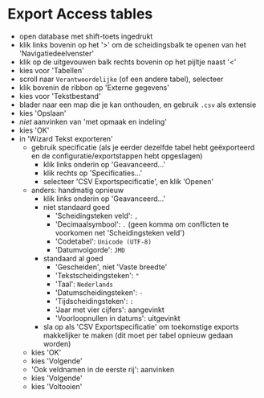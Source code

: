 # Export Access tables

- open database met shift-toets ingedrukt
- klik links bovenin op het '>' om de scheidingsbalk te openen van het 'Navigatiedeelvenster'
- klik op de uitgevouwen balk rechts bovenin op het pijltje naast '<'
- kies voor 'Tabellen'
- scroll naar `Verantwoordelijke` (of een andere tabel), selecteer
- klik bovenin de ribbon op 'Externe gegevens'
- kies voor 'Tekstbestand'
- blader naar een map die je kan onthouden, en gebruik `.csv` als extensie
- kies 'Opslaan'
- _niet_ aanvinken van 'met opmaak en indeling'
- kies 'OK'
- in 'Wizard Tekst exporteren'
	- gebruik specificatie (als je eerder dezelfde tabel hebt geëxporteerd en de configuratie/exportstappen hebt opgeslagen)
		- klik links onderin op 'Geavanceerd...'
		- klik rechts op 'Specificaties...'
		- selecteer 'CSV Exportspecificatie', en klik 'Openen'
	- anders: handmatig opnieuw
		- klik links onderin op 'Geavanceerd...'
		- niet standaard goed
			- 'Scheidingsteken veld': `,`
			- 'Decimaalsymbool': `.` (geen komma om conflicten te voorkomen net 'Scheidingsteken veld')
			- 'Codetabel': `Unicode (UTF-8)`
			- 'Datumvolgorde': `JMD`
		- standaard al goed
			- 'Gescheiden', niet 'Vaste breedte'
			- 'Tekstscheidingsteken': `"`
			- 'Taal': `Nederlands`
			- 'Datumscheidingsteken': `-`
			- 'Tijdscheidingsteken': `:`
			- 'Jaar met vier cijfers': aangevinkt
			- 'Voorloopnullen in datums': uitgevinkt
   		- sla op als 'CSV Exportspecificatie' om toekomstige exports makkelijker te maken (dit moet per tabel opnieuw gedaan worden)
	- kies 'OK'
	- kies 'Volgende'
	- 'Ook veldnamen in de eerste rij': aanvinken
	- kies 'Volgende'
	- kies 'Voltooien'
